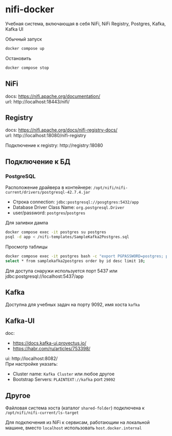 # nifi-docker

Учебная система, включающая в себя NiFi, NiFi Registry, Postgres, Kafka, Kafka UI

Обычный запуск
```sh
docker compose up
```

Остановить
```sh
docker compose stop
```

## NiFi
docs: https://nifi.apache.org/documentation/  
url: http://localhost:18443/nifi/  

## Registry
docs: https://nifi.apache.org/docs/nifi-registry-docs/  
url: http://localhost:18080/nifi-registry  

Подключение к registry: http://registry:18080

## Подключение к БД

### PostgreSQL
Расположение драйвера в контейнере: `/opt/nifi/nifi-current/drivers/postgresql-42.7.4.jar ` 

- Строка connection: `jdbc:postgresql://posgtgres:5432/app`  
- Database Driver Class Name: `org.postgresql.Driver`  
- user/password: `postgres`/`postgres`  

Для заливки дампа
```sh
docker compose exec -it postgres su postgres
psql -d app < /nifi-templates/SampleKafka2Postgres.sql
```

Просмотр таблицы
```sh
docker compose exec -it postgres bash -c "export PGPASSWORD=postgres; psql -U postgres -d app"
select * from samplekafka2postgres order by id desc limit 10;
```

Для доступа снаружи используется порт 5437 или jdbc:postgresql://localhost:5437/app

## Kafka
Доступна для учебных задач на порту 9092, имя хоста `kafka`  

## Kafka-UI
doc: 
- https://docs.kafka-ui.provectus.io/
- https://habr.com/ru/articles/753398/  

ui: http://localhost:8082/   
При настройке указать:
- Cluster name: `Kafka Cluster` или любое другое
- Bootstrap Servers: `PLAINTEXT://kafka` port `29092`



## Другое

Файловая система хоста (каталог `shared-folder`) подключена к `/opt/nifi/nifi-current/ls-target`  

Для подключения из NiFi к сервисам, работающим на локальной машине, вместо `localhost` использовать `host.docker.internal`


